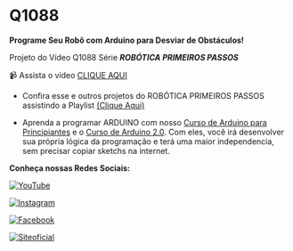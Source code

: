 # Q1088
**Programe Seu Robô com Arduino para Desviar de Obstáculos!**

Projeto do Vídeo Q1088 Série **_ROBÓTICA PRIMEIROS PASSOS_**

:video_camera: Assista o vídeo [CLIQUE AQUI](https://youtu.be/EUACFN4iKL0)

- Confira esse e outros projetos do ROBÓTICA PRIMEIROS PASSOS assistindo a Playlist [(Clique Aqui)](https://www.youtube.com/playlist?list=PL7CjOZ3q8fMcNcWE9XkBlz-MYbN0xBrES)

- Aprenda a programar ARDUINO com nosso [Curso de Arduino para Principiantes](https://cursodearduino.net/principiantes/) e o [Curso de Arduino 2.0](https://cursodearduino.net/). Com eles, você irá desenvolver sua própria lógica da programação e terá uma maior independencia, sem precisar copiar sketchs na internet.



**Conheça nossas Redes Sociais:**

[![YouTube](https://img.shields.io/badge/YouTube-%23FF0000.svg?style=for-the-badge&logo=YouTube&logoColor=white)  ](https://www.youtube.com/channel/UCcGk83PAQ5aGR7IVlD_cBaw/)

[![Instagram](https://img.shields.io/badge/Instagram-%23E4405F.svg?style=for-the-badge&logo=Instagram&logoColor=white)](https://www.instagram.com/brincandocomideias/)

[![Facebook](https://img.shields.io/badge/Facebook-%231877F2.svg?style=for-the-badge&logo=Facebook&logoColor=white)](https://www.facebook.com/paginaBrincandoComIdeias/)

[![Siteoficial](https://img.shields.io/badge/🌐-SITE%20OFICIAL-brightgreen)](https://www.brincandocomideias.com/)
